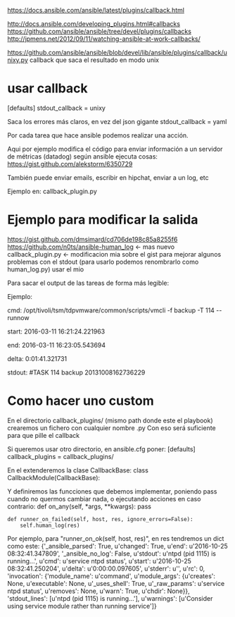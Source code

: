 https://docs.ansible.com/ansible/latest/plugins/callback.html

http://docs.ansible.com/developing_plugins.html#callbacks
https://github.com/ansible/ansible/tree/devel/plugins/callbacks
http://jpmens.net/2012/09/11/watching-ansible-at-work-callbacks/

https://github.com/ansible/ansible/blob/devel/lib/ansible/plugins/callback/unixy.py
callback que saca el resultado en modo unix


# usar callback
[defaults]
stdout_callback = unixy


Saca los errores más claros, en vez del json gigante
stdout_callback = yaml



Por cada tarea que hace ansible podemos realizar una acción.

Aqui por ejemplo modifica el código para enviar información a un servidor de métricas (datadog) según ansible ejecuta cosas:
https://gist.github.com/alekstorm/6350729

También puede enviar emails, escribir en hipchat, enviar a un log, etc



Ejemplo en: callback_plugin.py

# Ejemplo para modificar la salida
https://gist.github.com/dmsimard/cd706de198c85a8255f6
https://github.com/n0ts/ansible-human_log <- mas nuevo
callback_plugin.py <- modificacion mia sobre el gist para mejorar algunos problemas con el stdout (para usarlo podemos renombrarlo como human_log.py)
  usar el mio


Para sacar el output de las tareas de forma más legible:


Ejemplo:

cmd: /opt/tivoli/tsm/tdpvmware/common/scripts/vmcli -f backup -T 114 --runnow

start: 2016-03-11 16:21:24.221963

end: 2016-03-11 16:23:05.543694

delta: 0:01:41.321731

stdout: #TASK 114 backup 20131008162736229



# Como hacer uno custom
En el directorio callback_plugins/ (mismo path donde este el playbook) crearemos un fichero con cualquier nombre .py
Con eso será suficiente para que pille el callback

Si queremos usar otro directorio, en ansible.cfg poner:
[defaults]
callback_plugins = callback_plugins/




En el extenderemos la clase CallbackBase:
class CallbackModule(CallbackBase):

Y definiremos las funcciones que debemos implementar, poniendo pass cuando no quermos cambiar nada, o ejecutando acciones en caso contrario:
    def on_any(self, *args, **kwargs):
        pass

    def runner_on_failed(self, host, res, ignore_errors=False):
        self.human_log(res)


Por ejemplo, para "runner_on_ok(self, host, res)", en res tendremos un dict como este:
{'_ansible_parsed': True, u'changed': True, u'end': u'2016-10-25 08:32:41.347809', '_ansible_no_log': False, u'stdout': u'ntpd (pid  1115) is running...', u'cmd': u'service ntpd status', u'start': u'2016-10-25 08:32:41.250204', u'delta': u'0:00:00.097605', u'stderr': u'', u'rc': 0, 'invocation': {'module_name': u'command', u'module_args': {u'creates': None, u'executable': None, u'_uses_shell': True, u'_raw_params': u'service ntpd status', u'removes': None, u'warn': True, u'chdir': None}}, 'stdout_lines': [u'ntpd (pid  1115) is running...'], u'warnings': [u'Consider using service module rather than running service']}

